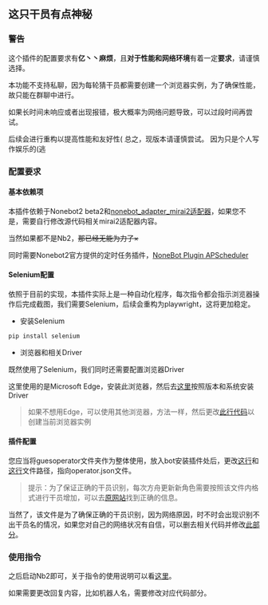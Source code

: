 ## 这只干员有点神秘

### 

### 警告

这个插件的配置要求有**亿丶丶麻烦**，且**对于性能和网络环境**有着一定**要求**，请谨慎选择。

本功能不支持私聊，因为每轮猜干员都需要创建一个浏览器实例，为了确保性能，故只能在群聊中进行。

如果长时间未响应或者出现报错，极大概率为网络问题导致，可以过段时间再尝试。

后续会进行重构以提高性能和友好性( 总之，现版本请谨慎尝试。 因为只是个人写作娱乐的(逃

### 配置要求

#### 基本依赖项

本插件依赖于Nonebot2 beta2和[nonebot_adapter_mirai2适配器](https://github.com/ieew/nonebot_adapter_mirai2)，如果您不是，需要自行修改源代码相关mirai2适配器内容。

当然如果都不是Nb2，~~那已经无能为力了×~~

同时需要Nonebot2官方提供的定时任务插件，[NoneBot Plugin APScheduler](https://github.com/nonebot/plugin-apscheduler)

#### Selenium配置

依照于目前的实现，本插件实际上是一种自动化程序，每次指令都会指示浏览器操作后完成截图，我们需要Selenium，后续会重构为playwright，这将更加稳定。

+ 安装Selenium

```python
pip install selenium
```

+ 浏览器和相关Driver

既然使用了Selenium，我们同时还需要配置浏览器Driver

这里使用的是Microsoft Edge，安装此浏览器，然后去[这里](https://developer.microsoft.com/en-us/microsoft-edge/tools/webdriver/)按照版本和系统安装Driver

> 如果不想用Edge，可以使用其他浏览器，方法一样，然后更改[此行代码](https://github.com/RainChain-Zero/Jasmine_Nonebot2_Plugins_Center/blob/beb0a30adcc65ff47c5f57c1a69130f4b7496a14/guessoperator/__init__.py#L54)以创建当前浏览器实例

#### 插件配置

您应当将guesoperator文件夹作为整体使用，放入bot安装插件处后，更改[这行](https://github.com/RainChain-Zero/Jasmine_Nonebot2_Plugins_Center/blob/beb0a30adcc65ff47c5f57c1a69130f4b7496a14/guessoperator/__init__.py#L94)和[这行](https://github.com/RainChain-Zero/Jasmine_Nonebot2_Plugins_Center/blob/beb0a30adcc65ff47c5f57c1a69130f4b7496a14/guessoperator/__init__.py#L220)文件路径，指向operator.json文件。

> 提示：为了保证正确的干员识别，每次方舟更新新角色需要按照该文件内格式进行干员增加，可以去[原网站](http://akg.saki.cc)找到正确的信息。

当然了，该文件是为了确保正确的干员识别，因为网络原因，时不时会出现识别不出干员名的情况，如果您对自己的网络状况有自信，可以删去相关代码并修改[此部分](https://github.com/RainChain-Zero/Jasmine_Nonebot2_Plugins_Center/blob/beb0a30adcc65ff47c5f57c1a69130f4b7496a14/guessoperator/__init__.py#L75)。



### 使用指令

之后启动Nb2即可，关于指令的使用说明可以看[这里](https://rainchain-zero.github.io/JasmineDoc/manual/nonebot2/guessoperator.html)。

如果需要更改回复内容，比如机器人名，需要修改对应代码部分。

